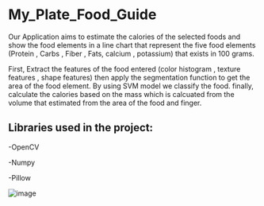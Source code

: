 # My_Plate_Food_Guide

Our Application aims to estimate the calories of the selected foods and show the food elements
in a line chart that represent the five food elements (Protein , Carbs , Fiber , Fats, calcium , potassium) that
exists in 100 grams.

First, Extract the features of the food entered (color histogram , texture features , shape features) then apply the segmentation function to get the area of the food element.
By using SVM model we classify the food.
finally, calculate the calories based on the mass which is calcuated from the volume that estimated from the area of the food and finger.



## Libraries used in the project:
-OpenCV

-Numpy

-Pillow

![image](https://user-images.githubusercontent.com/59284208/121618941-fa04e880-ca67-11eb-85c7-94752f3dd903.jpeg)
